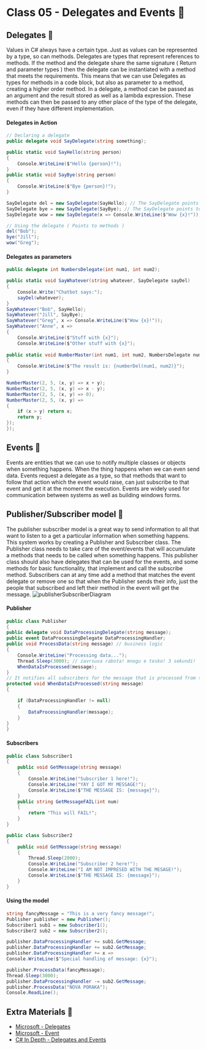 # Class 05 - Delegates and Events 🥧
## Delegates 🔹
Values in C# always have a certain type. Just as values can be represented by a type, so can methods. Delegates are types that represent references to methods. If the method and the delegate share the same signature ( Return and parameter types ) then the delegate can be instantiated with a method that meets the requirements. This means that we can use Delegates as types for methods in a code block, but also as parameter to a method, creating a higher order method. In a delegate, a method can be passed as an argument and the result stored as well as a lambda expression. These methods can then be passed to any other place of the type of the delegate, even if they have different implementation. 
#### Delegates in Action
```csharp
// Declaring a delegate
public delegate void SayDelegate(string something);

public static void SayHello(string person)
{
    Console.WriteLine($"Hello {person}!");
}
public static void SayBye(string person)
{
    Console.WriteLine($"Bye {person}!");
}

SayDelegate del = new SayDelegate(SayHello); // The SayDelegate points to SayHello
SayDelegate bye = new SayDelegate(SayBye); // The SayDelegate points to SayBye
SayDelegate wow = new SayDelegate(x => Console.WriteLine($"Wow {x}!")); // The SayDelegate points to an anonymous method

// Using the delegate ( Points to methods )
del("Bob");
bye("Jill");
wow("Greg");
```

#### Delegates as parameters
```csharp
public delegate int NumbersDelegate(int num1, int num2);

public static void SayWhatever(string whatever, SayDelegate sayDel)
{
	Console.Write("Chatbot says:");
	sayDel(whatever);
}
SayWhatever("Bob", SayHello);
SayWhatever("Jill", SayBye);
SayWhatever("Greg", x => Console.WriteLine($"Wow {x}!"));
SayWhatever("Anne", x =>
{
    Console.WriteLine($"Stuff with {x}");
    Console.WriteLine($"Other stuff with {x}");
    
public static void NumberMaster(int num1, int num2, NumbersDelegate numberDel)
{
    Console.WriteLine($"The result is: {numberDel(num1, num2)}");
}

NumberMaster(2, 5, (x, y) => x + y);
NumberMaster(2, 5, (x, y) => x - y);
NumberMaster(2, 5, (x, y) => 0);
NumberMaster(2, 5, (x, y) =>
{
    if (x > y) return x;
    return y;
});
});
```
## Events 🔹
Events are entities that we can use to notify multiple classes or objects when something happens. When the thing happens when we can even send data. Events request a delegate as a type, so that methods that want to follow that action which the event would raise, can just subscribe to that event and get it at the moment the execution. Events are widely used for communication between systems as well as building windows forms.
## Publisher/Subscriber model 🔹
The publisher subscriber model is a great way to send information to all that want to listen to a get a particular information when something happens.  This system works by creating a Publisher and Subscriber class. The Publisher class needs to take care of the event/events that will accumulate a methods that needs to be called when something happens. This publisher class should also have delegates that can be used for the events, and some methods for basic functionality, that implement and call the subscribe method. Subscribers can at any time add a method that matches the event delegate or remove one so that when the Publisher sends their info, just the people that subscribed and left their method in the event will get the message.
![publisherSubscriberDiagram](img/PublisherSubscriber.jpg)
#### Publisher
```csharp
public class Publisher
{
public delegate void DataProcessingDelegate(string message);
public event DataProcessingDelegate DataProcessingHandler;
public void ProcessData(string message) // business logic
{
	Console.WriteLine("Processing data...");
	Thread.Sleep(3000); // zavrsuva rabota! mnogu e tesko! 3 sekundi!
	WhenDataIsProcessed(message);
}
// It notifies all subscribers for the message that is processed from the ProcessData method
protected void WhenDataIsProcessed(string message)
{

	if (DataProcessingHandler != null)
	{
		DataProcessingHandler(message);	
	}
}
}
```
#### Subscribers
```csharp
public class Subscriber1
{
    public void GetMessage(string message)
    {
        Console.WriteLine("Subscriber 1 here!");
        Console.WriteLine("YAY I GOT MY MESSAGE!");
        Console.WriteLine($"THE MESSAGE IS: {message}");
    }
    public string GetMessageFAIL(int num)
    {
        return "This will FAIL!";
    }
}

public class Subscriber2
{
    public void GetMessage(string message)
    {
        Thread.Sleep(2000);
        Console.WriteLine("Subscriber 2 here!");
        Console.WriteLine("I AM NOT IMPRESED WITH THE MESAGE!");
        Console.WriteLine($"THE MESSAGE IS: {message}");
    }
}
```

#### Using the model
```csharp
string fancyMessage = "This is a very fancy message!";
Publisher publisher = new Publisher();
Subscriber1 sub1 = new Subscriber1();
Subscriber2 sub2 = new Subscriber2();

publisher.DataProcessingHandler += sub1.GetMessage;
publisher.DataProcessingHandler += sub2.GetMessage;
publisher.DataProcessingHandler += x => 
Console.WriteLine($"Special handling of message: {x}");

publisher.ProcessData(fancyMessage);
Thread.Sleep(3000);
publisher.DataProcessingHandler -= sub2.GetMessage;
publisher.ProcessData("NOVA PORAKA");
Console.ReadLine();
```

## Extra Materials 📘
* [Microsoft - Delegates](https://docs.microsoft.com/en-us/dotnet/csharp/programming-guide/delegates/)
* [Microsoft - Event](https://docs.microsoft.com/en-us/dotnet/csharp/language-reference/keywords/event)
* [C# In Depth - Delegates and Events](https://csharpindepth.com/articles/Events)
